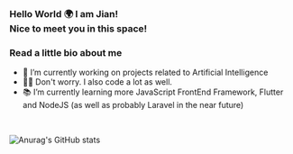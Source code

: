 ### Hello World 🌍 I am Jian! <br/> Nice to meet you in this space!

### Read a little bio about me

- 🔭 I’m currently working on projects related to Artificial Intelligence
- 👨‍💻 Don't worry. I also code a lot as well.
- 📚 I’m currently learning more JavaScript FrontEnd Framework, Flutter and NodeJS (as well as probably Laravel in the near future)

<br/>

![Anurag's GitHub stats](https://github-readme-stats.vercel.app/api?username=jianhui99&show_icons=true&theme=dracula)

<!--
**jianhui99/jianhui99** is a ✨ _special_ ✨ repository because its `README.md` (this file) appears on your GitHub profile.

Here are some ideas to get you started:

- 🔭 I’m currently working on ...
- 🌱 I’m currently learning ...
- 👯 I’m looking to collaborate on ...
- 🤔 I’m looking for help with ...
- 💬 Ask me about ...
- 📫 How to reach me: ...
- 😄 Pronouns: ...
- ⚡ Fun fact: ...
-->

